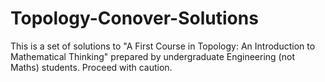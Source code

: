 # Topology-Conover-Solutions
This is a set of solutions to "A First Course in Topology: An Introduction to Mathematical Thinking" prepared by undergraduate Engineering (not Maths) students. Proceed with caution.

